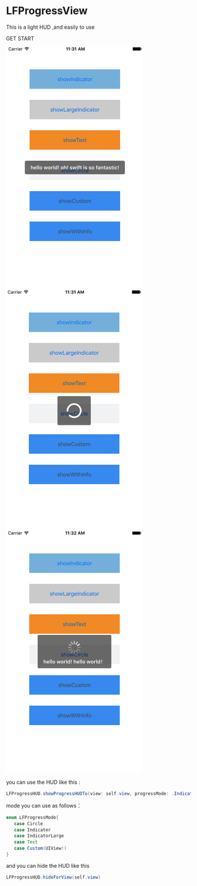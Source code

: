 # LFProgressView

This is a light HUD ,and easily to use

GET START

 ![](http://github.com/mlf2020/LFProgressView/raw/master/snapshot/Snip20160608_20.png)
![](http://github.com/mlf2020/LFProgressView/raw/master/snapshot/Snip20160608_21.png)
![](http://github.com/mlf2020/LFProgressView/raw/master/snapshot/Snip20160608_22.png)
 
 you can use the HUD like this :
 
```java 
LFProgressHUD.showProgressHUDTo(view: self.view, progressMode: .Indicater) 
```
mode you can use as follows：
 
 ```java 
 enum LFProgressMode{
    case Circle
    case Indicater
    case IndicatorLarge
    case Text
    case Custom(UIView!)
}
```

and you can hide the HUD like this 

```java
LFProgressHUD.hideForView(self.view)
```


